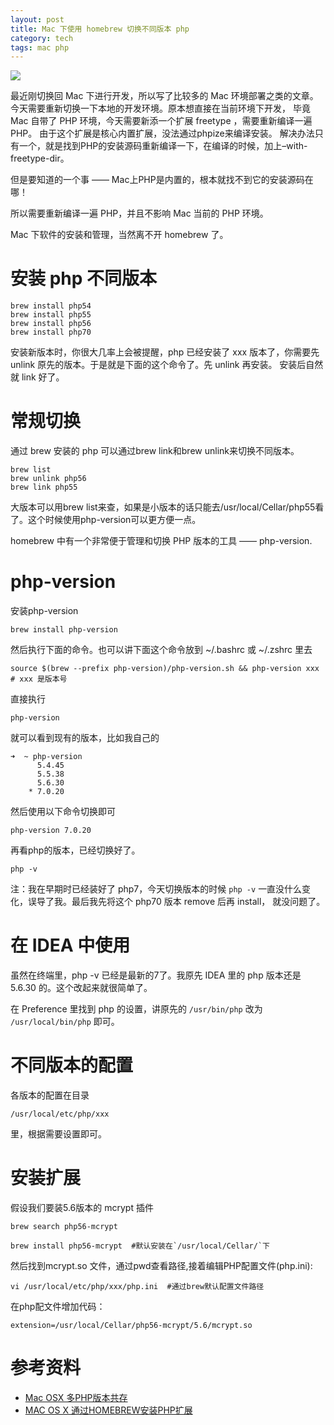 ```yaml
---
layout: post
title: Mac 下使用 homebrew 切换不同版本 php
category: tech
tags: mac php
---
```

![](https://cdn.kelu.org/blog/tags/php.jpg)

最近刚切换回 Mac 下进行开发，所以写了比较多的 Mac 环境部署之类的文章。今天需要重新切换一下本地的开发环境。原本想直接在当前环境下开发，
毕竟 Mac 自带了 PHP 环境，今天需要新添一个扩展 freetype ，需要重新编译一遍 PHP。
由于这个扩展是核心内置扩展，没法通过phpize来编译安装。
解决办法只有一个，就是找到PHP的安装源码重新编译一下，在编译的时候，加上–with-freetype-dir。

但是要知道的一个事 —— Mac上PHP是内置的，根本就找不到它的安装源码在哪！

所以需要重新编译一遍 PHP，并且不影响 Mac 当前的 PHP 环境。

Mac 下软件的安装和管理，当然离不开 homebrew 了。 

# 安装 php 不同版本

    brew install php54
    brew install php55
    brew install php56
    brew install php70
    
安装新版本时，你很大几率上会被提醒，php 已经安装了 xxx 版本了，你需要先 unlink 原先的版本。于是就是下面的这个命令了。先 unlink 再安装。
安装后自然就 link 好了。    

# 常规切换

通过 brew 安装的 php 可以通过brew link和brew unlink来切换不同版本。

    brew list
    brew unlink php56
    brew link php55
    
大版本可以用brew list来查，如果是小版本的话只能去/usr/local/Cellar/php55看了。这个时候使用php-version可以更方便一点。

homebrew 中有一个非常便于管理和切换 PHP 版本的工具 —— php-version.

# php-version

安装php-version

    brew install php-version
    
然后执行下面的命令。也可以讲下面这个命令放到 ~/.bashrc 或 ~/.zshrc 里去

    source $(brew --prefix php-version)/php-version.sh && php-version xxx # xxx 是版本号
    
直接执行

    php-version
    
就可以看到现有的版本，比如我自己的

    ➜  ~ php-version
          5.4.45
          5.5.38
          5.6.30
        * 7.0.20

然后使用以下命令切换即可

    php-version 7.0.20
    
再看php的版本，已经切换好了。

    php -v

>
注：我在早期时已经装好了 php7，今天切换版本的时候 `php -v` 一直没什么变化，误导了我。最后我先将这个 php70 版本 remove 后再 install，
就没问题了。

# 在 IDEA 中使用

虽然在终端里，php -v 已经是最新的7了。我原先 IDEA 里的 php 版本还是 5.6.30 的。这个改起来就很简单了。

在 Preference 里找到 php 的设置，讲原先的 `/usr/bin/php` 改为 `/usr/local/bin/php` 即可。

# 不同版本的配置

各版本的配置在目录

    /usr/local/etc/php/xxx
    
里，根据需要设置即可。

# 安装扩展

假设我们要装5.6版本的 mcrypt 插件

    brew search php56-mcrypt

    brew install php56-mcrypt  #默认安装在`/usr/local/Cellar/`下
    
然后找到mcrypt.so 文件，通过pwd查看路径,接着编辑PHP配置文件(php.ini):

    vi /usr/local/etc/php/xxx/php.ini  #通过brew默认配置文件路径
    
在php配文件增加代码：

    extension=/usr/local/Cellar/php56-mcrypt/5.6/mcrypt.so

# 参考资料

* [Mac OSX 多PHP版本共存](https://www.leocode.net/article/index/26.html)
* [MAC OS X 通过HOMEBREW安装PHP扩展](https://www.vstary.com/article/38)